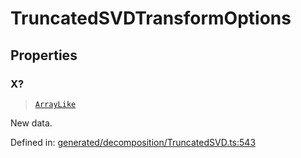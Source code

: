# TruncatedSVDTransformOptions

## Properties

### X?

> [`ArrayLike`](../types/ArrayLike.md)

New data.

Defined in:  [generated/decomposition/TruncatedSVD.ts:543](https://github.com/transitive-bullshit/scikit-learn-ts/blob/122b3c0/packages/sklearn/src/generated/decomposition/TruncatedSVD.ts#L543)
